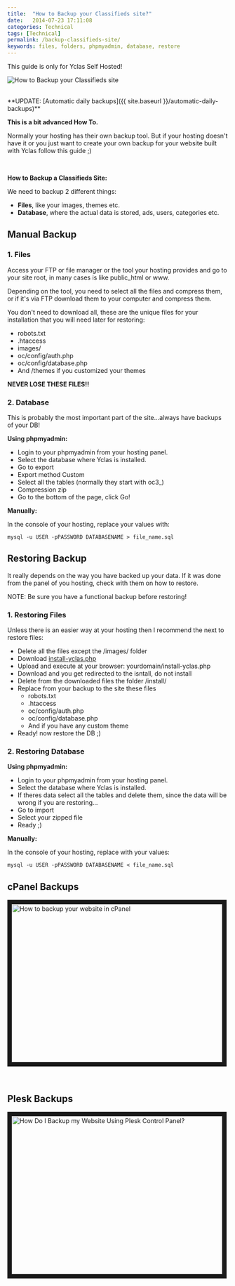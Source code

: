 ```yaml
---
title:  "How to Backup your Classifieds site?"
date:   2014-07-23 17:11:08
categories: Technical
tags: [Technical]
permalink: /backup-classifieds-site/
keywords: files, folders, phpmyadmin, database, restore
---
```

<div class="alert alert-warning">
<strong><i class="glyphicon glyphicon-warning-sign"></i> </strong> This guide is only for Yclas Self Hosted!
</div>


![How to Backup your Classifieds site](//open-classifieds.com/wp-content/uploads/2014/07/600x399x1367975019254de-600x399.jpg.pagespeed.ic.8YjTmTlrAP.jpg)

<br>
**UPDATE: [Automatic daily backups]({{ site.baseurl }}/automatic-daily-backups)**

**This is a bit advanced How To.** 

Normally your hosting has their own backup tool. But if your hosting doesn't have it or you just want to create your own backup for your website built with Yclas follow this guide ;) 

<br>

**How to Backup a Classifieds Site:**

We need to backup 2 different things: 

+ **Files**, like your images, themes etc.
+ **Database**, where the actual data is stored, ads, users, categories etc.

## Manual Backup

### 1\. Files

Access your FTP or file manager or the tool your hosting provides and go to your site root, in many cases is like public_html or www. 

Depending on the tool, you need to select all the files and compress them, or if it's via FTP download them to your computer and compress them. 

You don't need to download all, these are the unique files for your installation that you will need later for restoring: 

* robots.txt
* .htaccess
* images/
* oc/config/auth.php
* oc/config/database.php
* And /themes if you customized your themes

**NEVER LOSE THESE FILES!!**

### 2\. Database

This is probably the most important part of the site...always have backups of your DB! 

**Using phpmyadmin:**

* Login to your phpmyadmin from your hosting panel.
* Select the database where Yclas is installed.
* Go to export
* Export method Custom
* Select all the tables (normally they start with oc3_)
* Compression zip
* Go to the bottom of the page, click Go!

**Manually:** 

In the console of your hosting, replace your values with: 

    mysql -u USER -pPASSWORD DATABASENAME > file_name.sql 
 
## Restoring Backup

It really depends on the way you have backed up your data. If it was done from the panel of you hosting, check with them on how to restore. 

NOTE: Be sure you have a functional backup before restoring! 

### 1\. Restoring Files

Unless there is an easier way at your hosting then I recommend the next to restore files: 

* Delete all the files except the /images/ folder
* Download [install-yclas.php](https://raw.githubusercontent.com/yclas/yclas/master/install-yclas.php)
* Upload and execute at your browser: yourdomain/install-yclas.php
* Download and you get redirected to the isntall, do not install
* Delete from the downloaded files the folder /install/
* Replace from your backup to the site these files 
    * robots.txt
    * .htaccess
    * oc/config/auth.php
    * oc/config/database.php
    * And if you have any custom theme
* Ready! now restore the DB ;)

### 2\. Restoring Database

**Using phpmyadmin:**

* Login to your phpmyadmin from your hosting panel.
* Select the database where Yclas is installed.
* If theres data select all the tables and delete them, since the data will be wrong if you are restoring...
* Go to import
* Select your zipped file
* Ready ;)

**Manually:** 

In the console of your hosting, replace with your values: 

    mysql -u USER -pPASSWORD DATABASENAME < file_name.sql 

## cPanel Backups

<a href="https://www.youtube.com/watch?v=Xxvn5D7QTFc" target="_blank"><img src="http://img.youtube.com/vi/Xxvn5D7QTFc/0.jpg" 
alt="How to backup your website in cPanel" width="480" height="360" border="10" /></a>

<br>

## Plesk Backups

<a href="https://www.youtube.com/watch?v=2FKQY1Lmyuk" target="_blank"><img src="http://img.youtube.com/vi/2FKQY1Lmyuk/0.jpg" 
alt="How Do I Backup my Website Using Plesk Control Panel?" width="480" height="360" border="10" /></a>


